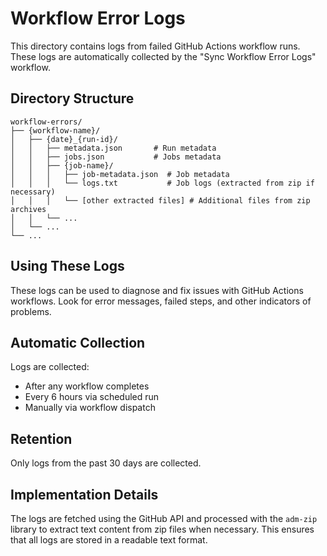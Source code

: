 # Workflow Error Logs

This directory contains logs from failed GitHub Actions workflow runs. These logs are automatically collected by the "Sync Workflow Error Logs" workflow.

## Directory Structure

```
workflow-errors/
├── {workflow-name}/
│   ├── {date}_{run-id}/
│   │   ├── metadata.json       # Run metadata
│   │   ├── jobs.json           # Jobs metadata
│   │   ├── {job-name}/
│   │   │   ├── job-metadata.json  # Job metadata
│   │   │   └── logs.txt           # Job logs (extracted from zip if necessary)
│   │   │   └── [other extracted files] # Additional files from zip archives
│   │   └── ...
│   └── ...
└── ...
```

## Using These Logs

These logs can be used to diagnose and fix issues with GitHub Actions workflows. Look for error messages, failed steps, and other indicators of problems.

## Automatic Collection

Logs are collected:
- After any workflow completes
- Every 6 hours via scheduled run
- Manually via workflow dispatch

## Retention

Only logs from the past 30 days are collected.

## Implementation Details

The logs are fetched using the GitHub API and processed with the `adm-zip` library to extract text content from zip files when necessary. This ensures that all logs are stored in a readable text format.

